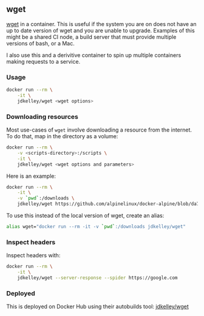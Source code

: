 ## wget

[wget][1] in a container. This is useful if the system you are on does not have an up to date version of wget and you are unable to upgrade. Examples of this might be a shared CI node, a build server that must provide multiple versions of bash, or a Mac.

I also use this and a derivitive container to spin up multiple containers making requests to a service.

### Usage

```sh
docker run --rm \
    -it \
    jdkelley/wget <wget options>
```

### Downloading resources

Most use-cases of `wget` involve downloading a resource from the internet. To do that, map in the directory as a volume:

```sh
docker run --rm \
    -v <scripts-directory>:/scripts \
    -it \
    jdkelley/wget <wget options and parameters>
```

Here is an example:

```sh
docker run --rm \
    -it \
    -v `pwd`:/downloads \
    jdkelley/wget https://github.com/alpinelinux/docker-alpine/blob/da78fcf5c5da55092aa82a97095274b3df648866/x86_64/alpine-minirootfs-3.10.2-x86_64.tar.gz?raw=true
```

To use this instead of the local version of wget, create an alias:

```sh
alias wget="docker run --rm -it -v `pwd`:/downloads jdkelley/wget"
```

### Inspect headers

Inspect headers with:

```sh
docker run --rm \
    -it \
    jdkelley/wget --server-response --spider https://google.com
```

### Deployed

This is deployed on Docker Hub using their autobuilds tool: [jdkelley/wget][2]

[//]: # "LINKS"

[1]: https://www.gnu.org/software/wget/manual/     "GNU Wget"
[2]: https://hub.docker.com/r/jdkelley/wget        "jdkelley/wget on Docker Hub"
